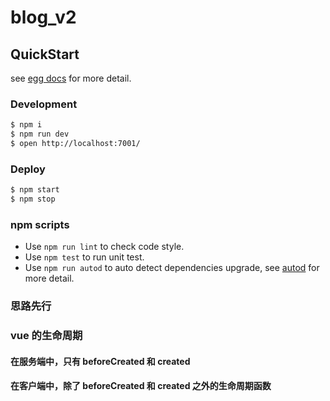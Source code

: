 # blog_v2



## QuickStart

<!-- add docs here for user -->

see [egg docs][egg] for more detail.

### Development

```bash
$ npm i
$ npm run dev
$ open http://localhost:7001/
```

### Deploy

```bash
$ npm start
$ npm stop
```

### npm scripts

- Use `npm run lint` to check code style.
- Use `npm test` to run unit test.
- Use `npm run autod` to auto detect dependencies upgrade, see [autod](https://www.npmjs.com/package/autod) for more detail.


[egg]: https://eggjs.org

### 思路先行
### vue 的生命周期
#### 在服务端中，只有 beforeCreated 和 created 
#### 在客户端中，除了 beforeCreated 和 created 之外的生命周期函数